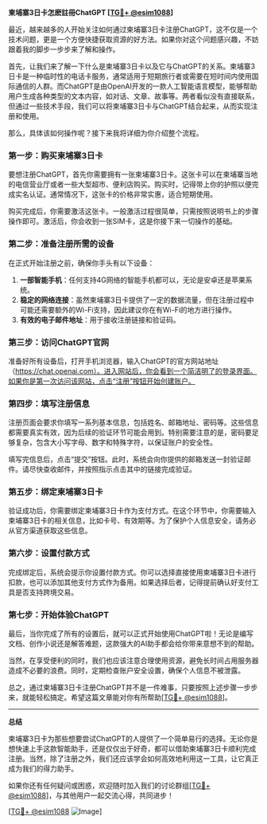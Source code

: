 **柬埔寨3日卡怎麽註冊ChatGPT [[TG💪+ @esim1088](https://t.me/s/esim1088)]**

最近，越来越多的人开始关注如何通过柬埔寨3日卡注册ChatGPT，这不仅是一个技术问题，更是一个方便快捷获取资源的好方法。如果你对这个问题感兴趣，不妨跟着我的脚步一步步来了解和操作。

首先，让我们来了解一下什么是柬埔寨3日卡以及它与ChatGPT的关系。柬埔寨3日卡是一种临时性的电话卡服务，通常适用于短期旅行者或需要在短时间内使用国际通信的人群。而ChatGPT是由OpenAI开发的一款人工智能语言模型，能够帮助用户生成各种类型的文本内容，如对话、文章、故事等。两者看似没有直接联系，但通过一些技术手段，我们可以将柬埔寨3日卡与ChatGPT结合起来，从而实现注册和使用。

那么，具体该如何操作呢？接下来我将详细为你介绍整个流程。

### 第一步：购买柬埔寨3日卡

要想注册ChatGPT，首先你需要拥有一张柬埔寨3日卡。这张卡可以在柬埔寨当地的电信营业厅或者一些大型超市、便利店购买。购买时，记得带上你的护照以便完成实名认证。通常情况下，这张卡的价格非常实惠，适合短期使用。

购买完成后，你需要激活这张卡。一般激活过程很简单，只需按照说明书上的步骤操作即可。激活后，你会收到一张SIM卡，这是你接下来一切操作的基础。

### 第二步：准备注册所需的设备

在正式开始注册之前，确保你手头有以下设备：

1. **一部智能手机**：任何支持4G网络的智能手机都可以，无论是安卓还是苹果系统。
2. **稳定的网络连接**：虽然柬埔寨3日卡提供了一定的数据流量，但在注册过程中可能还需要额外的Wi-Fi支持，因此建议你在有Wi-Fi的地方进行操作。
3. **有效的电子邮件地址**：用于接收注册链接和验证码。

### 第三步：访问ChatGPT官网

准备好所有设备后，打开手机浏览器，输入ChatGPT的官方网站地址（https://chat.openai.com）。进入网站后，你会看到一个简洁明了的登录界面。如果你是第一次访问该网站，点击“注册”按钮开始创建账户。

### 第四步：填写注册信息

注册页面会要求你填写一系列基本信息，包括姓名、邮箱地址、密码等。这些信息都需要真实有效，因为后续的验证环节可能会用到。特别需要注意的是，密码要足够复杂，包含大小写字母、数字和特殊字符，以保证账户的安全性。

填写完信息后，点击“提交”按钮。此时，系统会向你提供的邮箱发送一封验证邮件。请尽快查收邮件，并按照指示点击其中的链接完成验证。

### 第五步：绑定柬埔寨3日卡

验证成功后，你需要绑定柬埔寨3日卡作为支付方式。在这个环节中，你需要输入柬埔寨3日卡的相关信息，比如卡号、有效期等。为了保护个人信息安全，请务必从官方渠道获取这些信息。

### 第六步：设置付款方式

完成绑定后，系统会提示你设置付款方式。你可以选择直接使用柬埔寨3日卡进行扣款，也可以添加其他支付方式作为备用。如果选择后者，记得提前确认好支付工具是否支持跨境交易。

### 第七步：开始体验ChatGPT

最后，当你完成了所有的设置后，就可以正式开始使用ChatGPT啦！无论是编写文档、创作小说还是解答难题，这款强大的AI助手都会给你带来意想不到的帮助。

当然，在享受便利的同时，我们也应该注意合理使用资源，避免长时间占用服务器造成不必要的浪费。同时，定期检查账户安全设置，确保个人信息不被泄露。

总之，通过柬埔寨3日卡注册ChatGPT并不是一件难事，只要按照上述步骤一步步来，就能轻松搞定。希望这篇文章能对你有所帮助[[TG💪+ @esim1088](https://t.me/s/esim1088)]。

---

**总结**

柬埔寨3日卡为那些想要尝试ChatGPT的人提供了一个简单易行的选择。无论你是想快速上手这款智能助手，还是仅仅出于好奇，都可以借助柬埔寨3日卡顺利完成注册。当然，除了注册之外，我们还应该学会如何高效地利用这一工具，让它真正成为我们的得力助手。

如果你还有任何疑问或困惑，欢迎随时加入我们的讨论群组[[TG💪+ @esim1088](https://t.me/s/esim1088)]，与其他用户一起交流心得，共同进步！

[[TG💪+ @esim1088](https://t.me/s/esim1088) ![Image](https://i.postimg.cc/4NQfJmqS/Snipaste-2025-05-13-00-14-12.png)]